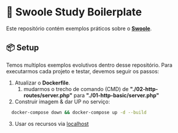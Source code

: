 # 🚀 Swoole Study Boilerplate

Este repositório contém exemplos práticos sobre o [**Swoole**](https://wiki.swoole.com/en/#/).

## 📦 Setup

Temos multiplos exemplos evolutivos dentro desse repositório. Para executarmos cada projeto e testar, devemos seguir os passos:

1. Atualizar o **Dockerfile**.
    1. mudarmos o trecho de comando (CMD) de **"./02-http-routes/server.php"** para **"./01-http-basic/server.php"**
2. Construir imagem & dar UP no serviço:
  ```bash
    docker-compose down && docker-compose up -d --build
  ```
3. Usar os recursos via [localhost](http://localhost:9501/)
